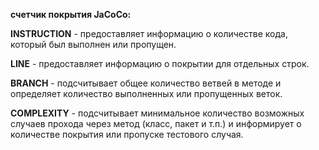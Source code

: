 **счетчик покрытия JaCoCo:**


**INSTRUCTION** - предоставляет информацию о количестве кода, который был выполнен или пропущен.

**LINE** - предоставляет информацию о покрытии для отдельных строк.

**BRANCH** - подсчитывает общее количество ветвей в методе и определяет количество выполненных или пропущенных веток.

**COMPLEXITY** - подсчитывает минимальное количество возможных случаев прохода через метод (класс, пакет и т.п.) и информирует о количестве покрытия или пропуске тестового случая.
